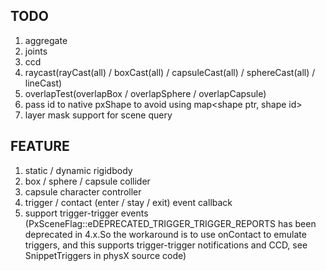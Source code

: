 ## TODO
  1. aggregate
  2. joints
  3. ccd
  4. raycast(rayCast(all) / boxCast(all) / capsuleCast(all) / sphereCast(all) / lineCast)
  5. overlapTest(overlapBox / overlapSphere / overlapCapsule)
  6. pass id to native pxShape to avoid using map<shape ptr, shape id>
  7. layer mask support for scene query
## FEATURE
  1. static / dynamic rigidbody
  2. box / sphere / capsule collider
  3. capsule character controller
  4. trigger / contact (enter / stay / exit) event callback
  5. support trigger-trigger events (PxSceneFlag::eDEPRECATED_TRIGGER_TRIGGER_REPORTS has been deprecated in 4.x.So the workaround is to use onContact to emulate triggers, and this supports trigger-trigger notifications and CCD, see SnippetTriggers in physX source code)
